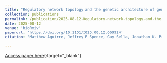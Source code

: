 ```yaml
---
title: "Regulatory network topology and the genetic architecture of gene expression"
collection: publications
permalink: /publication/2025-08-12-Regulatory-network-topology-and-the-genetic-architecture-of-gene-expression.md
date: 2025-08-12
venue: 'bioRxiv'
paperurl: 'https://doi.org/10.1101/2025.08.12.669924'
citation: 'Matthew Aguirre, Jeffrey P Spence, Guy Sella, Jonathan K. Pritchard, "Regulatory network topology and the genetic architecture of gene expression."; bioRxiv, 2025.'

---
```

[Access paper here](https://doi.org/10.1101/2025.08.12.669924){:target="_blank"}
